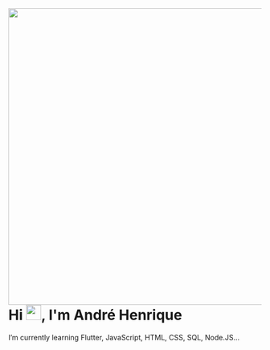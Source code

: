 <img align="right" height="590em" src="![personal badge2](https://user-images.githubusercontent.com/71542547/163660114-28fbb448-a9ba-44a7-85db-a830ec5462c6.png)"/>

<h1 align="left">Hi <img src="https://raw.githubusercontent.com/kaueMarques/kaueMarques/master/hi.gif" width="30px">, I'm André Henrique</h1>



I’m currently learning Flutter, JavaScript, HTML, CSS, SQL, Node.JS...

